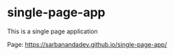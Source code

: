 # single-page-app
This is a single page application

Page: 
https://sarbanandadev.github.io/single-page-app/

<!-- 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 -->
<!-- https://sarbanandadev.github.io/single-page-app/ -->
<!-- https://github.com/sarbanandadev/single-page-app/blob/gh-pages/static/js/index.js -->
<!-- https://github.com/sarbanandadev/single-page-app/blob/gh-pages/static/js/darkMode.js -->

<!-- https://github.com/sarbanandadev/single-page-app/blob/gh-pages/static/icons/apps.svg -->